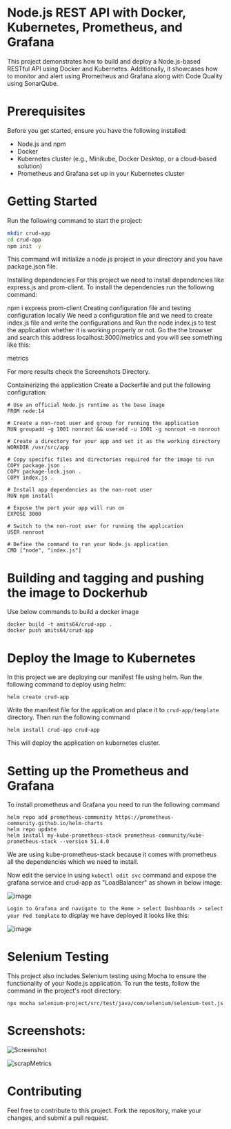 # Node.js REST API with Docker, Kubernetes, Prometheus, and Grafana
This project demonstrates how to build and deploy a Node.js-based RESTful API using Docker and Kubernetes. Additionally, it showcases how to monitor and alert using Prometheus and Grafana along with Code Quality using SonarQube.

# Prerequisites
Before you get started, ensure you have the following installed:

* Node.js and npm
* Docker
* Kubernetes cluster (e.g., Minikube, Docker Desktop, or a cloud-based solution)
* Prometheus and Grafana set up in your Kubernetes cluster

# Getting Started
Run the following command to start the project:

  ```bash
  mkdir crud-app
  cd crud-app
  npm init -y
  ```
This command will initialize a node.js project in your directory and you have package.json file.

Installing dependencies
For this project we need to install dependencies like express.js and prom-client. To install the dependencies run the following command:

npm i express prom-client
Creating configuration file and testing configuration locally
We need a configuration file and we need to create index.js file and write the configurations and Run the node index.js to test the application whether it is working properly or not.
Go the the browser and search this address localhost:3000/metrics and you will see something like this:

metrics

For more results check the Screenshots Directory.

Containerizing the application
Create a Dockerfile and put the following configuration:

    # Use an official Node.js runtime as the base image
    FROM node:14
    
    # Create a non-root user and group for running the application
    RUN groupadd -g 1001 nonroot && useradd -u 1001 -g nonroot -m nonroot
    
    # Create a directory for your app and set it as the working directory
    WORKDIR /usr/src/app
    
    # Copy specific files and directories required for the image to run
    COPY package.json .
    COPY package-lock.json .
    COPY index.js .
    
    # Install app dependencies as the non-root user
    RUN npm install
    
    # Expose the port your app will run on
    EXPOSE 3000
    
    # Switch to the non-root user for running the application
    USER nonroot
    
    # Define the command to run your Node.js application
    CMD ["node", "index.js"]

# Building and tagging and pushing the image to Dockerhub
Use below commands to build a docker image

    docker build -t amits64/crud-app .
    docker push amits64/crud-app

# Deploy the Image to Kubernetes
In this project we are deploying our manifest file using helm. Run the following command to deploy using helm:

    helm create crud-app

Write the manifest file for the application and place it to `crud-app/template` directory. Then run the following command
    
    helm install crud-app crud-app

This will deploy the application on kubernetes cluster.

# Setting up the Prometheus and Grafana
To install prometheus and Grafana you need to run the following command

    helm repo add prometheus-community https://prometheus-community.github.io/helm-charts
    helm repo update
    helm install my-kube-prometheus-stack prometheus-community/kube-prometheus-stack --version 51.4.0

We are using kube-prometheus-stack because it comes with prometheus all the dependencies which we need to install.

Now edit the service in using `kubectl edit svc` command and expose the grafana service and crud-app as "LoadBalancer" as shown in below image:

![image](https://github.com/Amits64/crud-app/assets/135766785/f695215e-3685-47df-9882-9580d394de29)

`Login to Grafana and navigate to the Home > select Dashboards > select your Pod template` to display we have deployed it looks like this:

![image](https://github.com/Amits64/crud-app/assets/135766785/b7fc793f-25a9-4848-bec3-fc7e6b0a9699)

# Selenium Testing
This project also includes Selenium testing using Mocha to ensure the functionality of your Node.js application. To run the tests, follow the command in the project's root directory:

    npx mocha selenium-project/src/test/java/com/selenium/selenium-test.js

# Screenshots:

![Screenshot](https://github.com/Amits64/crud-app/assets/135766785/75198580-5af7-4861-a34b-0f6ec176bb6c)

![scrapMetrics](https://github.com/Amits64/crud-app/assets/135766785/1b2601cd-bfbc-4a0f-a60a-1d1734ae604a)


# Contributing
Feel free to contribute to this project. Fork the repository, make your changes, and submit a pull request.
